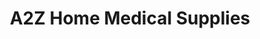 ---
title: "A2Z Home Medical Supplies"
url: /glastonbury/a2z-home-medical-supplies/
shop: medical supply
---